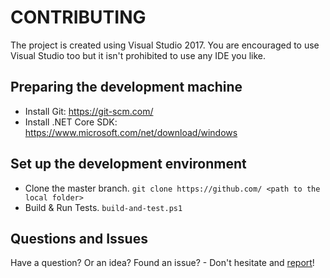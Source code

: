 ﻿# CONTRIBUTING

The project is created using Visual Studio 2017. You are encouraged to use Visual Studio too but it isn't prohibited to use any IDE you like.

## Preparing the development machine

* Install Git: https://git-scm.com/
* Install .NET Core SDK: https://www.microsoft.com/net/download/windows

## Set up the development environment

* Clone the master branch. `git clone https://github.com/ <path to the local folder>`
* Build & Run Tests. `build-and-test.ps1`

## Questions and Issues

Have a question? Or an idea? Found an issue? - Don't hesitate and [report][1]!

[1]: http://nowhere.com "Ask a question or report an issue"
